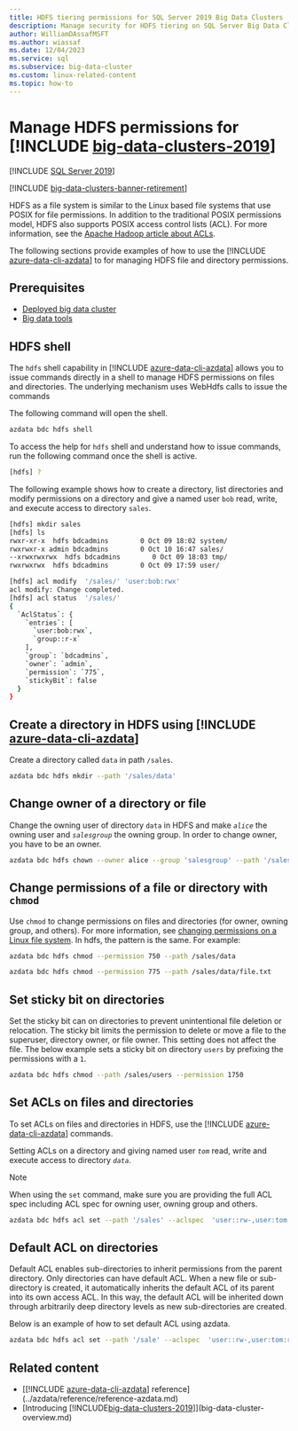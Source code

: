 ```yaml
---
title: HDFS tiering permissions for SQL Server 2019 Big Data Clusters
description: Manage security for HDFS tiering on SQL Server Big Data Clusters like permissions on other Linux-based systems.
author: WilliamDAssafMSFT
ms.author: wiassaf
ms.date: 12/04/2023
ms.service: sql
ms.subservice: big-data-cluster
ms.custom: linux-related-content
ms.topic: how-to
---
```


# Manage HDFS permissions for [!INCLUDE [big-data-clusters-2019](../includes/ssbigdataclusters-ver15.md)]

[!INCLUDE [SQL Server 2019](../includes/applies-to-version/sqlserver2019.md)]

[!INCLUDE [big-data-clusters-banner-retirement](../includes/bdc-banner-retirement.md)]

HDFS as a file system is similar to the Linux based file systems that use POSIX for file permissions. In addition to the traditional POSIX permissions model, HDFS also supports POSIX access control lists (ACL). For more information, see the [Apache Hadoop article about ACLs](https://hadoop.apache.org/docs/current/hadoop-project-dist/hadoop-hdfs/HdfsPermissionsGuide.html#ACLs_.28Access_Control_Lists.29).

The following sections provide examples of how to use the [!INCLUDE [azure-data-cli-azdata](../includes/azure-data-cli-azdata.md)] to for managing HDFS file and directory permissions.

## Prerequisites

- [Deployed big data cluster](deployment-guidance.md)
- [Big data tools](deploy-big-data-tools.md)
  
## HDFS shell

The `hdfs` shell capability in [!INCLUDE [azure-data-cli-azdata](../includes/azure-data-cli-azdata.md)] allows you to issue commands directly in a shell to manage HDFS permissions on files and directories. The underlying mechanism uses WebHdfs calls to issue the commands

The following command will open the shell.

```bash
azdata bdc hdfs shell
```

To access the help for `hdfs` shell and understand how to issue commands, run the following command once the shell is active.

```bash
[hdfs] ?
```

The following example shows how to create a directory, list directories and modify permissions on a directory and give a named user `bob` read, write, and execute access to directory `sales`.

```bash
[hdfs] mkdir sales
[hdfs] ls
rwxr-xr-x  hdfs bdcadmins        0 Oct 09 18:02 system/
rwxrwxr-x admin bdcadmins        0 Oct 10 16:47 sales/
--xrwxrwxrwx  hdfs bdcadmins        0 Oct 09 18:03 tmp/
rwxrwxrwx  hdfs bdcadmins        0 Oct 09 17:59 user/

[hdfs] acl modify  '/sales/' 'user:bob:rwx'
acl modify: Change completed.
[hdfs] acl status  '/sales/'
{
  `AclStatus`: {
    `entries`: [
      `user:bob:rwx`,
      `group::r-x`
    ],
    `group`: `bdcadmins`,
    `owner`: `admin`,
    `permission`: `775`,
    `stickyBit`: false
  }
}
```

## Create a directory in HDFS using [!INCLUDE [azure-data-cli-azdata](../includes/azure-data-cli-azdata.md)]

Create a directory called `data` in path `/sales`.

```bash
azdata bdc hdfs mkdir --path '/sales/data'
```

## Change owner of a directory or file

Change the owning user of directory `data` in HDFS and make *`alice`* the owning user and *`salesgroup`* the owning group. In order to change owner, you have to be an owner.

```bash
azdata bdc hdfs chown --owner alice --group 'salesgroup' --path '/sales/data'
```

## Change permissions of a file or directory with `chmod`

Use `chmod` to change permissions on files and directories (for owner, owning group, and others). For more information, see [changing permissions on a Linux file system](https://www.lifewire.com/uses-of-command-chmod-2201064). In hdfs, the pattern is the same. For example:

```bash
azdata bdc hdfs chmod --permission 750 --path /sales/data
```

```bash
azdata bdc hdfs chmod --permission 775 --path /sales/data/file.txt
```

## Set sticky bit on directories

Set the sticky bit can on directories to prevent unintentional file deletion or relocation. The sticky bit limits the permission to delete or move a file to the superuser, directory owner, or file owner. This setting does not affect the file. The below example sets a sticky bit on directory `users` by prefixing the permissions with a `1`.

```bash
azdata bdc hdfs chmod --path /sales/users --permission 1750
```

## <a id="setting-acls-on-files-and-directories"></a> Set ACLs on files and directories

To set ACLs on files and directories in HDFS, use the [!INCLUDE [azure-data-cli-azdata](../includes/azure-data-cli-azdata.md)] commands.

Setting ACLs on a directory and giving named user *`tom`* read, write and execute access to directory *`data`*. 

> [!NOTE]
> When using the `set` command, make sure you are providing the full ACL spec including ACL spec for owning user, owning group and others.

```bash
azdata bdc hdfs acl set --path '/sales' --aclspec  'user::rw-,user:tom:rwx,group::rw-,other::rw-'
```

## Default ACL on directories

Default ACL enables sub-directories to inherit permissions from the parent directory. Only directories can have default ACL. When a new file or sub-directory is created, it automatically inherits the default ACL of its parent into its own access ACL. In this way, the default ACL will be inherited down through arbitrarily deep directory levels as new sub-directories are created.

Below is an example of how to set default ACL using azdata.

```bash
azdata bdc hdfs acl set --path '/sale' --aclspec  'user::rw-,user:tom:rwx,group::rw-,other::rw-,default:group::rw-,default:user::rw-,default:other::rw-'
```

## Related content

- [[!INCLUDE [azure-data-cli-azdata](../includes/azure-data-cli-azdata.md)] reference](../azdata/reference/reference-azdata.md)
- [Introducing [!INCLUDE[big-data-clusters-2019](../includes/ssbigdataclusters-ver15.md)]](big-data-cluster-overview.md)
